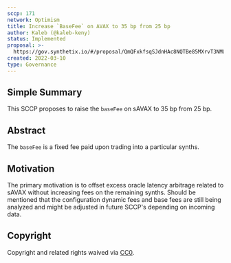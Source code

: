 ```yaml
---
sccp: 171
network: Optimism
title: Increase `BaseFee` on AVAX to 35 bp from 25 bp
author: Kaleb (@kaleb-keny)
status: Implemented
proposal: >-
  https://gov.synthetix.io/#/proposal/QmQFxkfsqSJdnHAc8NQTBe85MXrvT3NMUYe2S5gh5yiZNU
created: 2022-03-10
type: Governance
---
```


## Simple Summary

<!--"If you can't explain it simply, you don't understand it well enough." Provide a simplified and layman-accessible explanation of the SCCP.-->

This SCCP proposes to raise the `baseFee` on sAVAX to 35 bp from 25 bp.

## Abstract

<!--A short (~200 word) description of the variable change proposed.-->

The `baseFee` is a fixed fee paid upon trading into a particular synths.

## Motivation

<!--The motivation is critical for SCCPs that want to update variables within Synthetix. It should clearly explain why the existing variable is not incentive aligned. SCCP submissions without sufficient motivation may be rejected outright.-->

The primary motivation is to offset excess oracle latency arbitrage related to sAVAX without increasing fees on the remaining synths. Should be mentioned that the configuration dynamic fees and base fees are still being analyzed and might be adjusted in future SCCP's depending on incoming data.

## Copyright

Copyright and related rights waived via [CC0](https://creativecommons.org/publicdomain/zero/1.0/).

